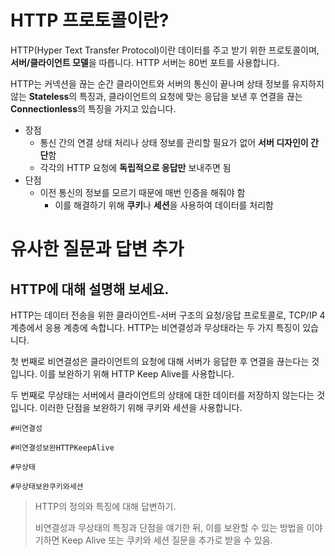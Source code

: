 # HTTP 프로토콜이란?

HTTP(Hyper Text Transfer Protocol)이란 데이터를 주고 받기 위한 프로토콜이며, **서버/클라이언트 모델**을 따릅니다. HTTP 서버는 80번 포트를 사용합니다.

HTTP는 커넥션을 끊는 순간 클라이언트와 서버의 통신이 끝나며 상태 정보를 유지하지 않는 **Stateless**의 특징과, 클라이언트의 요청에 맞는 응답을 보낸 후 연결을 끊는 **Connectionless**의 특징을 가지고 있습니다.

- 장점
  - 통신 간의 연결 상태 처리나 상태 정보를 관리할 필요가 없어 **서버 디자인이 간단**함
  - 각각의 HTTP 요청에 **독립적으로 응답만** 보내주면 됨
- 단점
  - 이전 통신의 정보를 모르기 때문에 매번 인증을 해줘야 함
    - 이를 해결하기 위해 **쿠키**나 **세션**을 사용하여 데이터를 처리함

# 유사한 질문과 답변 추가

## HTTP에 대해 설명해 보세요.

HTTP는 데이터 전송을 위한 클라이언트-서버 구조의 요청/응답 프로토콜로, TCP/IP 4계층에서 응용 계층에 속합니다. HTTP는 비연결성과 무상태라는 두 가지 특징이 있습니다.

첫 번째로 비연결성은 클라이언트의 요청에 대해 서버가 응답한 후 연결을 끊는다는 것입니다. 이를 보완하기 위해 HTTP Keep Alive를 사용합니다.

두 번째로 무상태는 서버에서 클라이언트의 상태에 대한 데이터를 저장하지 않는다는 것입니다. 이러한 단점을 보완하기 위해 쿠키와 세션을 사용합니다.

`#비연결성`

`#비연결성보완HTTPKeepAlive`

`#무상태`

`#무상태보완쿠키와세션`

> HTTP의 정의와 특징에 대해 답변하기.
>
> 비연결성과 무상태의 특징과 단점을 얘기한 뒤, 이를 보완할 수 있는 방법을 이야기하면 Keep Alive 또는 쿠키와 세션 질문을 추가로 받을 수 있음.
